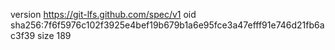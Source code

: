 version https://git-lfs.github.com/spec/v1
oid sha256:7f6f5976c102f3925e4bef19b679b1a6e95fce3a47efff91e746d21fb6ac3f39
size 189
